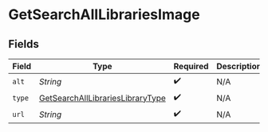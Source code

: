# GetSearchAllLibrariesImage


## Fields

| Field                                                                                           | Type                                                                                            | Required                                                                                        | Description                                                                                     | Example                                                                                         |
| ----------------------------------------------------------------------------------------------- | ----------------------------------------------------------------------------------------------- | ----------------------------------------------------------------------------------------------- | ----------------------------------------------------------------------------------------------- | ----------------------------------------------------------------------------------------------- |
| `alt`                                                                                           | *String*                                                                                        | :heavy_check_mark:                                                                              | N/A                                                                                             | Episode 1                                                                                       |
| `type`                                                                                          | [GetSearchAllLibrariesLibraryType](../../models/operations/GetSearchAllLibrariesLibraryType.md) | :heavy_check_mark:                                                                              | N/A                                                                                             | background                                                                                      |
| `url`                                                                                           | *String*                                                                                        | :heavy_check_mark:                                                                              | N/A                                                                                             | /library/metadata/45521/thumb/1644710589                                                        |